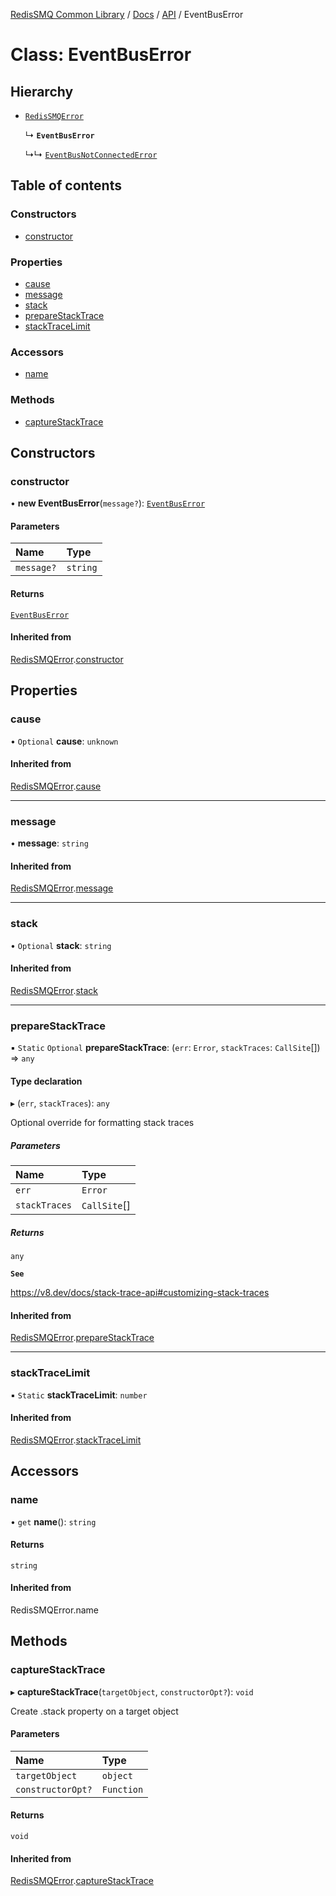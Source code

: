 [RedisSMQ Common Library](../../../README.md) / [Docs](../../README.md) / [API](../README.md) / EventBusError

# Class: EventBusError

## Hierarchy

- [`RedisSMQError`](RedisSMQError.md)

  ↳ **`EventBusError`**

  ↳↳ [`EventBusNotConnectedError`](EventBusNotConnectedError.md)

## Table of contents

### Constructors

- [constructor](EventBusError.md#constructor)

### Properties

- [cause](EventBusError.md#cause)
- [message](EventBusError.md#message)
- [stack](EventBusError.md#stack)
- [prepareStackTrace](EventBusError.md#preparestacktrace)
- [stackTraceLimit](EventBusError.md#stacktracelimit)

### Accessors

- [name](EventBusError.md#name)

### Methods

- [captureStackTrace](EventBusError.md#capturestacktrace)

## Constructors

### constructor

• **new EventBusError**(`message?`): [`EventBusError`](EventBusError.md)

#### Parameters

| Name | Type |
| :------ | :------ |
| `message?` | `string` |

#### Returns

[`EventBusError`](EventBusError.md)

#### Inherited from

[RedisSMQError](RedisSMQError.md).[constructor](RedisSMQError.md#constructor)

## Properties

### cause

• `Optional` **cause**: `unknown`

#### Inherited from

[RedisSMQError](RedisSMQError.md).[cause](RedisSMQError.md#cause)

___

### message

• **message**: `string`

#### Inherited from

[RedisSMQError](RedisSMQError.md).[message](RedisSMQError.md#message)

___

### stack

• `Optional` **stack**: `string`

#### Inherited from

[RedisSMQError](RedisSMQError.md).[stack](RedisSMQError.md#stack)

___

### prepareStackTrace

▪ `Static` `Optional` **prepareStackTrace**: (`err`: `Error`, `stackTraces`: `CallSite`[]) => `any`

#### Type declaration

▸ (`err`, `stackTraces`): `any`

Optional override for formatting stack traces

##### Parameters

| Name | Type |
| :------ | :------ |
| `err` | `Error` |
| `stackTraces` | `CallSite`[] |

##### Returns

`any`

**`See`**

https://v8.dev/docs/stack-trace-api#customizing-stack-traces

#### Inherited from

[RedisSMQError](RedisSMQError.md).[prepareStackTrace](RedisSMQError.md#preparestacktrace)

___

### stackTraceLimit

▪ `Static` **stackTraceLimit**: `number`

#### Inherited from

[RedisSMQError](RedisSMQError.md).[stackTraceLimit](RedisSMQError.md#stacktracelimit)

## Accessors

### name

• `get` **name**(): `string`

#### Returns

`string`

#### Inherited from

RedisSMQError.name

## Methods

### captureStackTrace

▸ **captureStackTrace**(`targetObject`, `constructorOpt?`): `void`

Create .stack property on a target object

#### Parameters

| Name | Type |
| :------ | :------ |
| `targetObject` | `object` |
| `constructorOpt?` | `Function` |

#### Returns

`void`

#### Inherited from

[RedisSMQError](RedisSMQError.md).[captureStackTrace](RedisSMQError.md#capturestacktrace)
